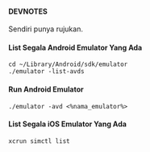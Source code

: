 #### DEVNOTES
Sendiri punya rujukan.

#### List Segala Android Emulator Yang Ada
```
cd ~/Library/Android/sdk/emulator
./emulator -list-avds
```

#### Run Android Emulator
```
./emulator -avd <%nama_emulator%>
```

#### List Segala iOS Emulator Yang Ada
```
xcrun simctl list
```
